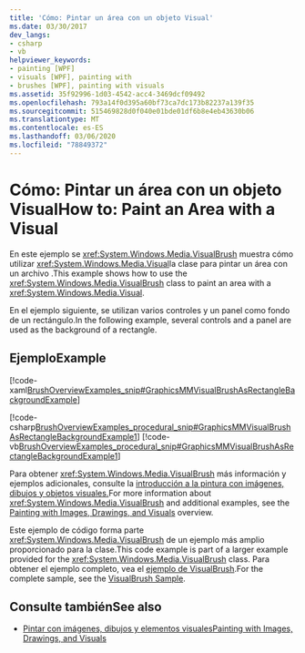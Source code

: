 ```yaml
---
title: 'Cómo: Pintar un área con un objeto Visual'
ms.date: 03/30/2017
dev_langs:
- csharp
- vb
helpviewer_keywords:
- painting [WPF]
- visuals [WPF], painting with
- brushes [WPF], painting with visuals
ms.assetid: 35f92996-1d03-4542-acc4-3469dcf09492
ms.openlocfilehash: 793a14f0d395a60bf73ca7dc173b82237a139f35
ms.sourcegitcommit: 515469828d0f040e01bde01df6b8e4eb43630b06
ms.translationtype: MT
ms.contentlocale: es-ES
ms.lasthandoff: 03/06/2020
ms.locfileid: "78849372"
---
```

# <a name="how-to-paint-an-area-with-a-visual"></a><span data-ttu-id="14d79-102">Cómo: Pintar un área con un objeto Visual</span><span class="sxs-lookup"><span data-stu-id="14d79-102">How to: Paint an Area with a Visual</span></span>
<span data-ttu-id="14d79-103">En este ejemplo se <xref:System.Windows.Media.VisualBrush> muestra cómo utilizar <xref:System.Windows.Media.Visual>la clase para pintar un área con un archivo .</span><span class="sxs-lookup"><span data-stu-id="14d79-103">This example shows how to use the <xref:System.Windows.Media.VisualBrush> class to paint an area with a <xref:System.Windows.Media.Visual>.</span></span>  
  
 <span data-ttu-id="14d79-104">En el ejemplo siguiente, se utilizan varios controles y un panel como fondo de un rectángulo.</span><span class="sxs-lookup"><span data-stu-id="14d79-104">In the following example, several controls and a panel are used as the background of a rectangle.</span></span>  
  
## <a name="example"></a><span data-ttu-id="14d79-105">Ejemplo</span><span class="sxs-lookup"><span data-stu-id="14d79-105">Example</span></span>  
 [!code-xaml[BrushOverviewExamples_snip#GraphicsMMVisualBrushAsRectangleBackgroundExample](~/samples/snippets/xaml/VS_Snippets_Wpf/BrushOverviewExamples_snip/XAML/VisualBrushExample.xaml#graphicsmmvisualbrushasrectanglebackgroundexample)]  
  
 [!code-csharp[BrushOverviewExamples_procedural_snip#GraphicsMMVisualBrushAsRectangleBackgroundExample1](~/samples/snippets/csharp/VS_Snippets_Wpf/BrushOverviewExamples_procedural_snip/CSharp/VisualBrushExample.cs#graphicsmmvisualbrushasrectanglebackgroundexample1)]
 [!code-vb[BrushOverviewExamples_procedural_snip#GraphicsMMVisualBrushAsRectangleBackgroundExample1](~/samples/snippets/visualbasic/VS_Snippets_Wpf/BrushOverviewExamples_procedural_snip/visualbasic/visualbrushexample.vb#graphicsmmvisualbrushasrectanglebackgroundexample1)]  
  
 <span data-ttu-id="14d79-106">Para obtener <xref:System.Windows.Media.VisualBrush> más información y ejemplos adicionales, consulte la [introducción a la pintura con imágenes, dibujos y objetos visuales.](painting-with-images-drawings-and-visuals.md)</span><span class="sxs-lookup"><span data-stu-id="14d79-106">For more information about <xref:System.Windows.Media.VisualBrush> and additional examples, see the [Painting with Images, Drawings, and Visuals](painting-with-images-drawings-and-visuals.md) overview.</span></span>  
  
 <span data-ttu-id="14d79-107">Este ejemplo de código forma parte <xref:System.Windows.Media.VisualBrush> de un ejemplo más amplio proporcionado para la clase.</span><span class="sxs-lookup"><span data-stu-id="14d79-107">This code example is part of a larger example provided for the <xref:System.Windows.Media.VisualBrush> class.</span></span> <span data-ttu-id="14d79-108">Para obtener el ejemplo completo, vea el [ejemplo de VisualBrush](https://github.com/Microsoft/WPF-Samples/tree/master/Graphics/VisualBrush).</span><span class="sxs-lookup"><span data-stu-id="14d79-108">For the complete sample, see the [VisualBrush Sample](https://github.com/Microsoft/WPF-Samples/tree/master/Graphics/VisualBrush).</span></span>  
  
## <a name="see-also"></a><span data-ttu-id="14d79-109">Consulte también</span><span class="sxs-lookup"><span data-stu-id="14d79-109">See also</span></span>

- [<span data-ttu-id="14d79-110">Pintar con imágenes, dibujos y elementos visuales</span><span class="sxs-lookup"><span data-stu-id="14d79-110">Painting with Images, Drawings, and Visuals</span></span>](painting-with-images-drawings-and-visuals.md)
